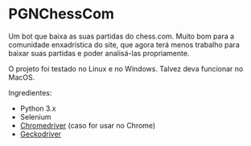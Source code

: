 # PGNChessCom
Um bot que baixa as suas partidas do chess.com. Muito bom para a comunidade enxadrística do site, que agora terá menos trabalho para baixar suas partidas e poder analisá-las propriamente.

O projeto foi testado no Linux e no Windows. Talvez deva funcionar no MacOS.

Ingredientes:
* Python 3.x
* Selenium
* [Chromedriver](https://sites.google.com/a/chromium.org/chromedriver/downloads) (caso for usar no Chrome)
* [Geckodriver](https://github.com/mozilla/geckodriver/releases)
